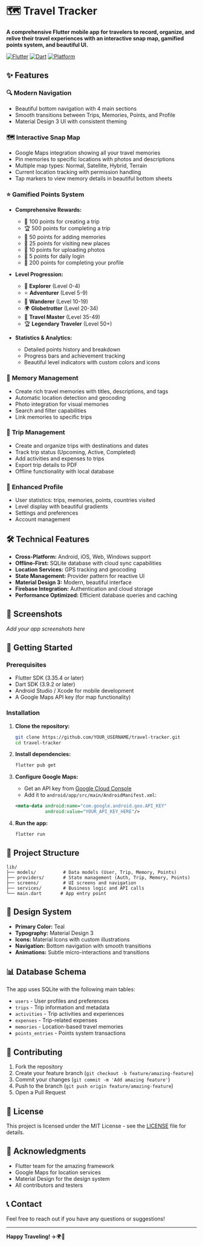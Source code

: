 # 🗺️ Travel Tracker

**A comprehensive Flutter mobile app for travelers to record, organize, and relive their travel experiences with an interactive snap map, gamified points system, and beautiful UI.**

[![Flutter](https://img.shields.io/badge/Flutter-3.35.4-02569B.svg?style=flat&logo=flutter)](https://flutter.dev/)
[![Dart](https://img.shields.io/badge/Dart-3.9.2-0175C2.svg?style=flat&logo=dart)](https://dart.dev/)
[![Platform](https://img.shields.io/badge/Platform-Android%20%7C%20iOS%20%7C%20Web%20%7C%20Windows-brightgreen.svg)](https://flutter.dev/multi-platform)

## ✨ Features

### 🔍 **Modern Navigation**
- Beautiful bottom navigation with 4 main sections
- Smooth transitions between Trips, Memories, Points, and Profile
- Material Design 3 UI with consistent theming

### 🗺️ **Interactive Snap Map**
- Google Maps integration showing all your travel memories
- Pin memories to specific locations with photos and descriptions
- Multiple map types: Normal, Satellite, Hybrid, Terrain
- Current location tracking with permission handling
- Tap markers to view memory details in beautiful bottom sheets

### ⭐ **Gamified Points System**
- **Comprehensive Rewards:**
  - 🎯 100 points for creating a trip
  - 🏆 500 points for completing a trip
  - 📸 50 points for adding memories
  - 📍 25 points for visiting new places
  - 📱 10 points for uploading photos
  - 🎉 5 points for daily login
  - 👤 200 points for completing your profile

- **Level Progression:**
  - 🌱 **Explorer** (Level 0-4)
  - ⭐ **Adventurer** (Level 5-9)
  - 🎯 **Wanderer** (Level 10-19)
  - 🌍 **Globetrotter** (Level 20-34)
  - 👑 **Travel Master** (Level 35-49)
  - 🏆 **Legendary Traveler** (Level 50+)

- **Statistics & Analytics:**
  - Detailed points history and breakdown
  - Progress bars and achievement tracking
  - Beautiful level indicators with custom colors and icons

### 📸 **Memory Management**
- Create rich travel memories with titles, descriptions, and tags
- Automatic location detection and geocoding
- Photo integration for visual memories
- Search and filter capabilities
- Link memories to specific trips

### 🎒 **Trip Management**
- Create and organize trips with destinations and dates
- Track trip status (Upcoming, Active, Completed)
- Add activities and expenses to trips
- Export trip details to PDF
- Offline functionality with local database

### 👤 **Enhanced Profile**
- User statistics: trips, memories, points, countries visited
- Level display with beautiful gradients
- Settings and preferences
- Account management

## 🛠️ Technical Features

- **Cross-Platform:** Android, iOS, Web, Windows support
- **Offline-First:** SQLite database with cloud sync capabilities
- **Location Services:** GPS tracking and geocoding
- **State Management:** Provider pattern for reactive UI
- **Material Design 3:** Modern, beautiful interface
- **Firebase Integration:** Authentication and cloud storage
- **Performance Optimized:** Efficient database queries and caching

## 📱 Screenshots

*Add your app screenshots here*

## 🚀 Getting Started

### Prerequisites

- Flutter SDK (3.35.4 or later)
- Dart SDK (3.9.2 or later)
- Android Studio / Xcode for mobile development
- A Google Maps API key (for map functionality)

### Installation

1. **Clone the repository:**
   ```bash
   git clone https://github.com/YOUR_USERNAME/travel-tracker.git
   cd travel-tracker
   ```

2. **Install dependencies:**
   ```bash
   flutter pub get
   ```

3. **Configure Google Maps:**
   - Get an API key from [Google Cloud Console](https://console.cloud.google.com/)
   - Add it to `android/app/src/main/AndroidManifest.xml`:
   ```xml
   <meta-data android:name="com.google.android.geo.API_KEY"
              android:value="YOUR_API_KEY_HERE"/>
   ```

4. **Run the app:**
   ```bash
   flutter run
   ```

## 📁 Project Structure

```
lib/
├── models/          # Data models (User, Trip, Memory, Points)
├── providers/       # State management (Auth, Trip, Memory, Points)
├── screens/         # UI screens and navigation
├── services/        # Business logic and API calls
└── main.dart       # App entry point
```

## 🎨 Design System

- **Primary Color:** Teal
- **Typography:** Material Design 3
- **Icons:** Material Icons with custom illustrations
- **Navigation:** Bottom navigation with smooth transitions
- **Animations:** Subtle micro-interactions and transitions

## 📊 Database Schema

The app uses SQLite with the following main tables:
- `users` - User profiles and preferences
- `trips` - Trip information and metadata
- `activities` - Trip activities and experiences
- `expenses` - Trip-related expenses
- `memories` - Location-based travel memories
- `points_entries` - Points system transactions

## 🤝 Contributing

1. Fork the repository
2. Create your feature branch (`git checkout -b feature/amazing-feature`)
3. Commit your changes (`git commit -m 'Add amazing feature'`)
4. Push to the branch (`git push origin feature/amazing-feature`)
5. Open a Pull Request

## 📄 License

This project is licensed under the MIT License - see the [LICENSE](LICENSE) file for details.

## 🙏 Acknowledgments

- Flutter team for the amazing framework
- Google Maps for location services
- Material Design for the design system
- All contributors and testers

## 📞 Contact

Feel free to reach out if you have any questions or suggestions!

---

**Happy Traveling!** ✈️🌍📸